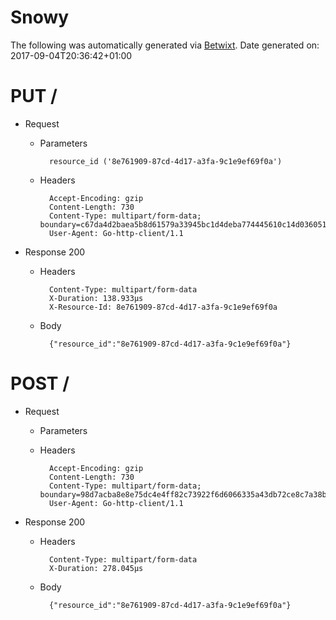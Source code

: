 # Snowy

The following was automatically generated via [Betwixt](https://github.com/simonrichardson/betwixt).
Date generated on: 2017-09-04T20:36:42+01:00
# PUT /

+ Request
    + Parameters

            resource_id ('8e761909-87cd-4d17-a3fa-9c1e9ef69f0a')

    + Headers

            Accept-Encoding: gzip
            Content-Length: 730
            Content-Type: multipart/form-data; boundary=c67da4d2baea5b8d61579a33945bc1d4deba774445610c14d036051950b2
            User-Agent: Go-http-client/1.1

+ Response 200
    + Headers

            Content-Type: multipart/form-data
            X-Duration: 138.933µs
            X-Resource-Id: 8e761909-87cd-4d17-a3fa-9c1e9ef69f0a

    + Body

            {"resource_id":"8e761909-87cd-4d17-a3fa-9c1e9ef69f0a"}


# POST /

+ Request
    + Parameters


    + Headers

            Accept-Encoding: gzip
            Content-Length: 730
            Content-Type: multipart/form-data; boundary=98d7acba8e8e75dc4e4ff82c73922f6d6066335a43db72ce8c7a38b2c1f4
            User-Agent: Go-http-client/1.1

+ Response 200
    + Headers

            Content-Type: multipart/form-data
            X-Duration: 278.045µs

    + Body

            {"resource_id":"8e761909-87cd-4d17-a3fa-9c1e9ef69f0a"}


